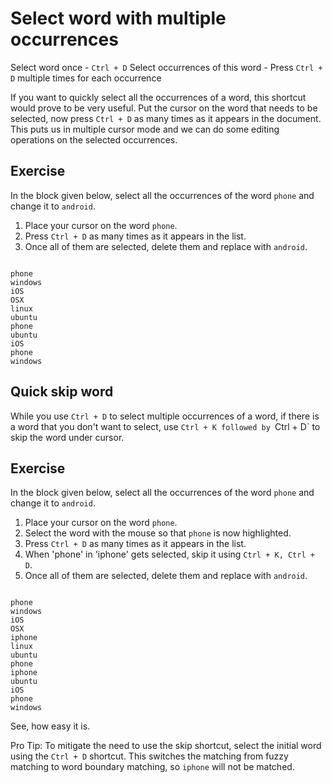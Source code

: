 Select word with multiple occurrences
======================================

Select word once - `Ctrl + D`
Select occurrences of this word - Press `Ctrl + D` multiple times for each
occurrence

If you want to quickly select all the occurrences of a word, this shortcut
would prove to be very useful. Put the cursor on the word that needs to be
selected, now press `Ctrl + D` as many times as it appears in the document.
This puts us in multiple cursor mode and we can do some editing operations
on the selected occurrences.


Exercise
---------

In the block given below, select all the occurrences of the word `phone`
and change it to `android`.

1. Place your cursor on the word `phone`.
2. Press `Ctrl + D` as many times as it appears in the list.
3. Once all of them are selected, delete them and replace with `android`.

```

phone
windows
iOS
OSX
linux
ubuntu
phone
ubuntu
iOS
phone
windows

```


Quick skip word
----------------

While you use `Ctrl + D` to select multiple occurrences of a word, if there is
a word that you don't want to select, use `Ctrl + K followed by `Ctrl + D` to
skip the word under cursor.


Exercise
---------

In the block given below, select all the occurrences of the word `phone`
and change it to `android`.

1. Place your cursor on the word `phone`.
2. Select the word with the mouse so that `phone` is now highlighted.
3. Press `Ctrl + D` as many times as it appears in the list.
4. When 'phone' in 'iphone' gets selected, skip it using `Ctrl + K, Ctrl + D`.
5. Once all of them are selected, delete them and replace with `android`.

```

phone
windows
iOS
OSX
iphone
linux
ubuntu
phone
iphone
ubuntu
iOS
phone
windows

```

See, how easy it is.

Pro Tip: To mitigate the need to use the skip shortcut, select the initial word
using the `Ctrl + D` shortcut. This switches the matching from fuzzy matching to
word boundary matching, so `iphone` will not be matched.

